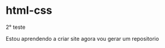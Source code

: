 # html-css
 2° teste

Estou aprendendo a criar site agora vou gerar um repositorio

<a href="https://diego001-bit.github.io/html-css/exercicios/ex001/intex.html">